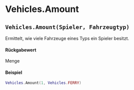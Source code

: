 # Vehicles.Amount

## `Vehicles.Amount(Spieler, Fahrzeugtyp)`

Ermittelt, wie viele Fahrzeuge eines Typs ein Spieler besitzt.

#### Rückgabewert

Menge

#### Beispiel

```lua
Vehicles.Amount(1, Vehicles.FERRY)
```
